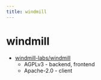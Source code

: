 ```yaml
---
title: windmill
---
```


# windmill

- [windmill-labs/windmill](https://github.com/windmill-labs/windmill)
  - AGPLv3 - backend, frontend
  - Apache-2.0 - client
